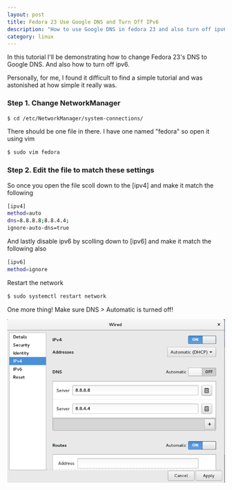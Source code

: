 ```yaml
---
layout: post
title: Fedora 23 Use Google DNS and Turn Off IPv6
description: "How to use Google DNS in fedora 23 and also turn off ipv6."
category: linux
---
```


In this tutorial I'll be demonstrating how to change Fedora 23's DNS to Google DNS. And also how to turn off ipv6.

<!--more-->

Personally, for me, I found it difficult to find a simple tutorial and was astonished at how simple it really was.


### Step 1. Change NetworkManager 

```bash
$ cd /etc/NetworkManager/system-connections/ 
```

There should be one file in there. I have one named "fedora" so open it using vim 

```bash
$ sudo vim fedora 
```

### Step 2. Edit the file to match these settings


So once you open the file scoll down to the [ipv4] and make it match the following 

```bash
[ipv4]
method=auto
dns=8.8.8.8;8.8.4.4;
ignore-auto-dns=true
```

And lastly disable ipv6 by scolling down to [ipv6] and make it match the following also

```bash
[ipv6]
method=ignore
```

Restart the network 

```bash
$ sudo systemctl restart network
```

One more thing! Make sure DNS > Automatic is turned off! 

![dns fedora](/images/dnsfedora.png)
